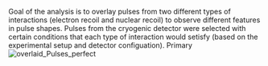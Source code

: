 Goal of the analysis is to overlay pulses from two different types of interactions (electron recoil and nuclear recoil) to observe different features in pulse shapes. Pulses from the cryogenic detector were selected with certain conditions that each type of interaction would setisfy (based on the experimental setup and detector configuation). Primary ![overlaid_Pulses_perfect](https://user-images.githubusercontent.com/40996191/178026839-e48b8b68-7c36-410e-a3f2-337435f7c0a2.png)
